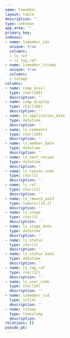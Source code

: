 ```yaml
---
name: lsmember
layout: table
description: ''
type: unknown
app_area: ''
primary_key: 
indexes:
- name: lsmember_idx
  unique: true
  columns:
  - ls_ref
  - ls_tag_ref
- name: lsmember_tstamp
  unique: true
  columns:
  - tstamp
columns:
- name: comp_avail
  type: char(200)
  description: ''
- name: comp_display
  type: char(200)
  description: ''
- name: ls_application_date
  type: datetime
  description: ''
- name: ls_comments
  type: char(100)
  description: ''
- name: ls_member_date
  type: datetime
  description: ''
- name: ls_next_review
  type: datetime
  description: ''
- name: ls_reason_code
  type: char(3)
  description: ''
- name: ls_ref
  type: char(12)
  description: ''
- name: ls_reward_paid
  type: numeric(10,2)
  description: ''
- name: ls_stage
  type: char(3)
  description: ''
- name: ls_stage_date
  type: datetime
  description: ''
- name: ls_status
  type: char(3)
  description: ''
- name: ls_status_date
  type: datetime
  description: ''
- name: ls_tag_ref
  type: char(12)
  description: ''
- name: ls_user_code
  type: char(20)
  description: ''
- name: lsmember_sid
  type: int(4)
  description: ''
- name: tstamp
  type: timestamp
  description: ''
relations: []
pseudo_pk: 
---
```


